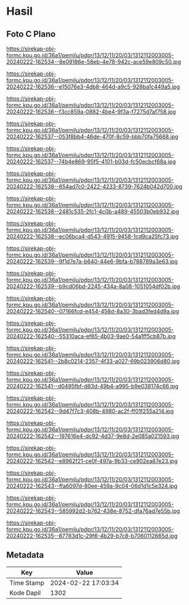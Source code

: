# Hasil

## Foto C Plano

https://sirekap-obj-formc.kpu.go.id/36a1/pemilu/pdpr/13/12/11/20/03/1312112003005-20240222-162534--8e09186e-58eb-4e78-942c-ace59e809c50.jpg

https://sirekap-obj-formc.kpu.go.id/36a1/pemilu/pdpr/13/12/11/20/03/1312112003005-20240222-162536--e15076e3-4db8-464d-a9c5-928ba1c449a5.jpg

https://sirekap-obj-formc.kpu.go.id/36a1/pemilu/pdpr/13/12/11/20/03/1312112003005-20240222-162536--f3cc859a-0882-4be4-9f3a-f7275d7af758.jpg

https://sirekap-obj-formc.kpu.go.id/36a1/pemilu/pdpr/13/12/11/20/03/1312112003005-20240222-162537--053f8bb4-46de-470f-8c59-bbb70fa75668.jpg

https://sirekap-obj-formc.kpu.go.id/36a1/pemilu/pdpr/13/12/11/20/03/1312112003005-20240222-162537--74b4e869-95f5-4101-b03d-fc50ecbcf68a.jpg

https://sirekap-obj-formc.kpu.go.id/36a1/pemilu/pdpr/13/12/11/20/03/1312112003005-20240222-162538--654ad7c0-2422-4233-8739-7624b042d700.jpg

https://sirekap-obj-formc.kpu.go.id/36a1/pemilu/pdpr/13/12/11/20/03/1312112003005-20240222-162538--2481c535-2fc1-4c0b-a489-45503b0eb932.jpg

https://sirekap-obj-formc.kpu.go.id/36a1/pemilu/pdpr/13/12/11/20/03/1312112003005-20240222-162538--ec06bca4-d543-4915-9458-1cd9ca25fc73.jpg

https://sirekap-obj-formc.kpu.go.id/36a1/pemilu/pdpr/13/12/11/20/03/1312112003005-20240222-162539--9f1d7e7a-b640-44e6-9bfa-b788789a3e63.jpg

https://sirekap-obj-formc.kpu.go.id/36a1/pemilu/pdpr/13/12/11/20/03/1312112003005-20240222-162539--b9cd06bd-2245-434a-8a08-1051054df02b.jpg

https://sirekap-obj-formc.kpu.go.id/36a1/pemilu/pdpr/13/12/11/20/03/1312112003005-20240222-162540--07166fcd-e454-458d-8a30-3bad3fed4d9a.jpg

https://sirekap-obj-formc.kpu.go.id/36a1/pemilu/pdpr/13/12/11/20/03/1312112003005-20240222-162540--55310aca-ef65-4b03-9ae0-54a1ff5cb87b.jpg

https://sirekap-obj-formc.kpu.go.id/36a1/pemilu/pdpr/13/12/11/20/03/1312112003005-20240222-162541--2b8c0214-2357-4f33-a027-69b023906d80.jpg

https://sirekap-obj-formc.kpu.go.id/36a1/pemilu/pdpr/13/12/11/20/03/1312112003005-20240222-162541--d0495fbf-d63d-49b4-a995-b9e038174c66.jpg

https://sirekap-obj-formc.kpu.go.id/36a1/pemilu/pdpr/13/12/11/20/03/1312112003005-20240222-162542--9d47f7c3-408b-4980-ac2f-ff01f255a214.jpg

https://sirekap-obj-formc.kpu.go.id/36a1/pemilu/pdpr/13/12/11/20/03/1312112003005-20240222-162542--197616e4-dc92-4d37-9e8d-2e085a021593.jpg

https://sirekap-obj-formc.kpu.go.id/36a1/pemilu/pdpr/13/12/11/20/03/1312112003005-20240222-162542--e8962f21-ce0f-497a-9b33-ce902ea87e23.jpg

https://sirekap-obj-formc.kpu.go.id/36a1/pemilu/pdpr/13/12/11/20/03/1312112003005-20240222-162543--ffa6097d-80ee-459a-9c04-06d1d1c5e324.jpg

https://sirekap-obj-formc.kpu.go.id/36a1/pemilu/pdpr/13/12/11/20/03/1312112003005-20240222-162543--585992d2-b762-438e-8752-dfa76ad7e55b.jpg

https://sirekap-obj-formc.kpu.go.id/36a1/pemilu/pdpr/13/12/11/20/03/1312112003005-20240222-162535--87783d1c-29f6-4b29-b7c8-b7060112665d.jpg


## Metadata

| Key        | Value               |
| ---------- | ------------------- |
| Time Stamp | 2024-02-22 17:03:34 |
| Kode Dapil | 1302                |



